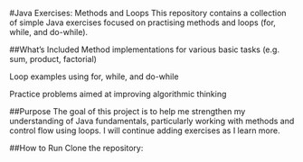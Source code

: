 #Java Exercises: Methods and Loops
This repository contains a collection of simple Java exercises focused on practising methods and loops (for, while, and do-while).

##What’s Included
Method implementations for various basic tasks (e.g. sum, product, factorial)

Loop examples using for, while, and do-while

Practice problems aimed at improving algorithmic thinking

##Purpose
The goal of this project is to help me strengthen my understanding of Java fundamentals, particularly working with methods and control flow using loops. I will continue adding exercises as I learn more.

##How to Run
Clone the repository:
